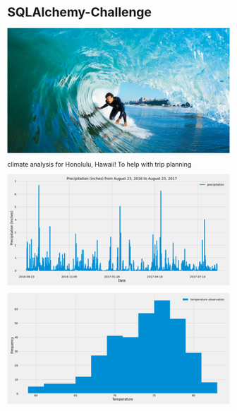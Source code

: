 # SQLAlchemy-Challenge

![](https://github.com/yaf978/SQLAlchemy-Challenge/blob/main/Images/surfs-up.png)

climate analysis for Honolulu, Hawaii! To help with  trip planning



![](https://github.com/yaf978/SQLAlchemy-Challenge/blob/main/Images/percipitation_in_year.png)

![](https://github.com/yaf978/SQLAlchemy-Challenge/blob/main/Images/mst_actv_station_temp_observ.png)
